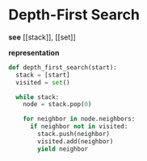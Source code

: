 # Depth-First Search

**see** [[stack]], [[set]]

**representation**

```python
def depth_first_search(start):
  stack = [start]
  visited = set()

  while stack:
    node = stack.pop(0)

    for neighbor in node.neighbors:
      if neighbor not in visited:
        stack.push(neighbor)
        visited.add(neighbor)
        yield neighbor
```
